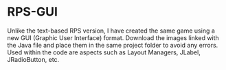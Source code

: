 # RPS-GUI
Unlike the text-based RPS version, I have created the same game using a new GUI (Graphic User Interface) format.
Download the images linked with the Java file and place them in the same project folder to avoid any errors.
Used within the code are aspects such as Layout Managers, JLabel, JRadioButton, etc.
